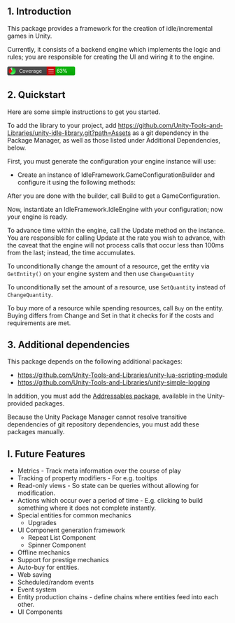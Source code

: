 ## 1. Introduction
This package provides a framework for the creation of idle/incremental games in Unity.

Currently, it consists of a backend engine which implements the logic and rules; you are responsible for creating the UI and wiring it to the engine.

![Coverage](/CodeCoverage/Report/badge_linecoverage.png?raw=true)

## 2. Quickstart
Here are some simple instructions to get you started.

To add the library to your project, add https://github.com/Unity-Tools-and-Libraries/unity-idle-library.git?path=Assets as a git dependency in the Package Manager, as well as those listed under Additional Dependencies, below.

First, you must generate the configuration your engine instance will use:

* Create an instance of IdleFramework.GameConfigurationBuilder and configure it using the following methods:

After you are done with the builder, call Build to get a GameConfiguration.

Now, instantiate an IdleFramework.IdleEngine with your configuration; now your engine is ready.

To advance time within the engine, call the Update method on the instance. You are responsible for calling Update at the rate you wish to advance, with the caveat that the engine will not process calls that occur less than 100ms from the last; instead, the time accumulates.

To unconditionally change the amount of a resource, get the entity via `GetEntity()` on your engine system and then use `ChangeQuantity`

To unconditionally set the amount of a resource, use `SetQuantity` instead of `ChangeQuantity`.

To buy more of a resource while spending resources, call `Buy` on the entity. Buying differs from Change and Set in that it checks for if the costs and requirements are met.

## 3. Additional dependencies
This package depends on the following additional packages:
* https://github.com/Unity-Tools-and-Libraries/unity-lua-scripting-module
* https://github.com/Unity-Tools-and-Libraries/unity-simple-logging

In addition, you must add the [Addressables package](https://docs.unity3d.com/Packages/com.unity.addressables@1.21/manual/index.html), available in the Unity-provided packages.

Because the Unity Package Manager cannot resolve transitive dependencies of git repository dependencies, you must add these packages manually.

## I. Future Features
* Metrics - Track meta information over the course of play
* Tracking of property modifiers - For e.g. tooltips
* Read-only views - So state can be queries without allowing for modification.
* Actions which occur over a period of time - E.g. clicking to build something where it does not complete instantly.
* Special entities for common mechanics
	* Upgrades
* UI Component generation framework
	* Repeat List Component
	* Spinner Component
* Offline mechanics
* Support for prestige mechanics
* Auto-buy for entities.
* Web saving
* Scheduled/random events
* Event system
* Entity production chains - define chains where entities feed into each other.
* UI Components
